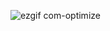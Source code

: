 


![ezgif com-optimize](https://user-images.githubusercontent.com/53046415/66815621-cdcb5880-ef62-11e9-8653-204c8bfedcee.gif)
